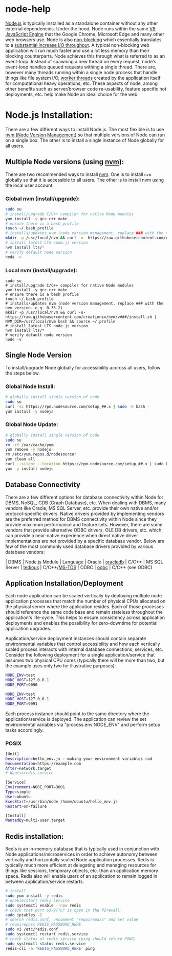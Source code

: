 # node-help

[Node.js](https://nodejs.org/) is typically installed as a standalone container without any other external dependencies. Under the hood, Node runs within the same [V8 JavaScript Engine](https://v8.dev/) that the Google Chrome, Microsoft Edge and many other web browsers use. Node is also [non-blocking](https://nodejs.org/en/docs/guides/blocking-vs-non-blocking/) which essentially translates to a [substantial increase I/O throughput](https://nodejs.org/en/about/). A typical non-blocking web application will run much faster and use a lot less memory than their blocking counterparts. Node achieves this through what is referred to as an event-loop. Instead of spawning a new thread on every request, node's event-loop handles queued requests withing a single thread. There are, however many threads running within a single node process that handle things like file system I/O, [worker threads](https://nodejs.org/dist/latest/docs/api/worker_threads.html) created by the application itself for computational heavy operations, etc. These aspects of node, among other benefits such as server/browser code re-usability, feature specific hot deployments, etc. help make Node an ideal choice for the web.

# Node.js Installation:
There are a few different ways to install Node.js. The most flexible is to use [nvm (Node Version Management)](https://github.com/nvm-sh/nvm) so that multiple versions of Node can run on a single box. The other is to install a single instance of Node globally for all users.

## Multiple Node versions (using [nvm](https://github.com/nvm-sh/nvm)):
There are two recommended ways to install [nvm](https://github.com/nvm-sh/nvm). One is to install `nvm` globally so that it is accessible to all users. The other is to install nvm using the local user account.

### Global nvm (install/upgrade):
```sh
sudo su
# install/upgrade C/C++ compiler for native Node modules
yum install -y gcc-c++ make
# ensure there is a bash profile
touch ~/.bash_profile
# installs/updates nvm (node version management, replace ### with the nvm version- e.g. 0.35.2)
mkdir -p /usr/local/nvm && curl -o- https://raw.githubusercontent.com/creationix/nvm/v###/install.sh | NVM_DIR=/usr/local/nvm bash && source ~/.profile
# install latest LTS node.js version
nvm install lts/*
# verify default node version
node -v
```

### Local nvm (install/upgrade):
```
sudo su
# install/upgrade C/C++ compiler for native Node modules
yum install -y gcc-c++ make
# ensure there is a bash profile
touch ~/.bash_profile
# installs/updates nvm (node version management, replace ### with the nvm version- e.g. 0.35.2)
mkdir -p /usr/local/nvm && curl -o- https://raw.githubusercontent.com/creationix/nvm/v###/install.sh | NVM_DIR=/usr/local/nvm bash && source ~/.profile
# install latest LTS node.js version
nvm install lts/*
# verify default node version
node -v
```

## Single Node Version
To install/upgrade Node globally for accessibility accross all users, follow the steps below.

### Global Node Install:
```sh
# globally install single version of node
sudo su
curl -sL https://rpm.nodesource.com/setup_##.x | sudo -E bash -
yum install -y nodejs
```

### Global Node Update:
```sh
# globally install single version of node
sudo su
rm -rf /var/cache/yum
yum remove -y nodejs
rm /etc/yum.repos.d/nodesource*
yum clean all
curl --silent --location https://rpm.nodesource.com/setup_##.x | sudo bash -
yum -y install nodejs
```

## Database Connectivity

There are a few different options for database connectivity within Node for DBMS, NoSQL, GDB (Graph Database), etc.  When dealing with DBMS, many vendors like Oracle, MS SQL Server, etc. provide their own native and/or protocol-specific drivers. Native drivers provided by implementing vendors are the preferred method for DBMS connectivity within Node since they provide maximum performance and feature sets. However, there are some vendors that provide alternative ODBC drivers, OLE DB drivers, etc. which can provide a near-native experience when direct native driver implementations are not provided by a specific database vendor. Below are few of the most commonly used database drivers provided by various database vendors:

| DBMS          | Node.js Module                                                                                 | Language
| Oracle        | [oracledb](https://oracle.github.io/node-oracledb/)                                            | C/C++
| MS SQL Server | [tedious](https://docs.microsoft.com/en-us/sql/connect/node-js/node-js-driver-for-sql-server)  | C/C++/[MS-TDS](https://docs.microsoft.com/en-us/openspecs/windows_protocols/ms-tds/b46a581a-39de-4745-b076-ec4dbb7d13ec)
| ODBC          | [odbc](https://www.npmjs.com/package/odbc)                                                     | C/C++ (see ODBC)

## Application Installation/Deployment
Each node application can be scaled vertically by deploying multiple node application processes that match the number of physical CPUs allocated on the physical server where the application resides. Each of those processes should reference the same code base and remain stateless throughout the application's life-cycle. This helps to ensure consistency across application deployments and enables the possibility for zero-downtime for potential application upgrades.

Application/service deployment instances should contain separate environmental variables that control accessibility and how each vertically scaled process interacts with internal database connections, services, etc. Consider the following deployment for a single application/service that assumes two physical CPU cores (typically there will be more than two, but the example uses only two for illustrative purposes):

```sh
NODE_ENV=test
NODE_HOST=127.0.0.1
NODE_PORT=9090
```
```sh
NODE_ENV=test
NODE_HOST=127.0.0.1
NODE_PORT=9091
```

Each process instance should point to the same directory where the application/service is deployed. The application can review the set environmental variables via "process.env.NODE_ENV" and perform setup tasks accordingly.

### POSIX
```sh
[Unit]
Description=hello_env.js - making your environment variables rad
Documentation=https://example.com
After=network.target
# Wants=redis.service

[Service]
Environment=NODE_PORT=3001
Type=simple
User=ubuntu
ExecStart=/usr/bin/node /home/ubuntu/hello_env.js
Restart=on-failure

[Install]
WantedBy=multi-user.target
```

## Redis installation:
Redis is an in-memory database that is typically used in conjunction with Node applications/microservices in order to achieve autonomy between vertically and horizontally scaled Node application processes. Redis is typically much more efficient at delegating and managing resources for things like sessions, temporary objects, etc. than an application memory space. Redis also will enable users of an application to remain logged in between application/service restarts.

```sh
# install
sudo yum install -y redis
# enable/start redis service
sudo systemctl enable --now redis
# check that port 6379/TCP is open in the firewall
sudo iptables -S
# search redis.conf, uncomment "requirepass" and set value
# requirepass REDIS_PASSWORD_HERE
sudo vi /etc/redis.conf
sudo systemctl restart redis.service
# check status of redis service (ping should return PONG)
sudo systemctl status redis.service
redis-cli -a 'REDIS_PASSWORD_HERE' ping
```
